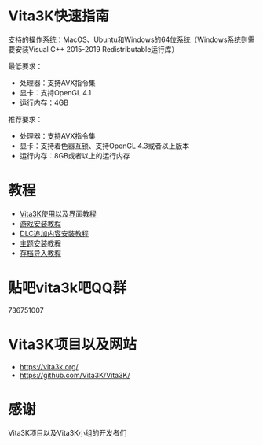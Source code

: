 # Vita3K快速指南
支持的操作系统：MacOS、Ubuntu和Windows的64位系统（Windows系统则需要安装Visual C++ 2015-2019 Redistributable运行库）

最低要求： 
- 处理器：支持AVX指令集
- 显卡：支持OpenGL 4.1
- 运行内存：4GB

推荐要求： 
- 处理器：支持AVX指令集
- 显卡：支持着色器互锁、支持OpenGL 4.3或者以上版本
- 运行内存：8GB或者以上的运行内存

# 教程
- [Vita3K使用以及界面教程](https://github.com/Croden1999/Vita3K-quick-guide/blob/main/README_vita3k.md)
- [游戏安装教程](https://github.com/Croden1999/Vita3K-quick-guide/blob/main/README_games.md)
- [DLC追加内容安装教程](https://github.com/Croden1999/Vita3K-quick-guide/blob/main/README_dlcs.md)
- [主题安装教程](https://github.com/Croden1999/Vita3K-quick-guide/blob/main/README_themes.md)
- [存档导入教程](https://github.com/Croden1999/Vita3K-quick-guide/blob/main/README_savedatas.md)

# 贴吧vita3k吧QQ群
736751007

# Vita3K项目以及网站
- https://vita3k.org/
- https://github.com/Vita3K/Vita3K/

# 感谢
Vita3K项目以及Vita3K小组的开发者们
